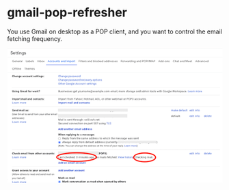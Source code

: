 # gmail-pop-refresher
You use Gmail on desktop as a POP client, and you want to control the email fetching frequency.

![Screenshot](screenshot.png)
